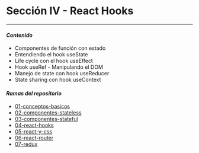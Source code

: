 # Sección IV - React Hooks

---

#### *Contenido*

- Componentes de función con estado
- Entendiendo el hook useState
- Life cycle con el hook useEffect
- Hook useRef - Manipulando el DOM
- Manejo de state con hook useReducer
- State sharing con hook useContext

#### *Ramas del repositorio*

- [01-conceptos-basicos](japsolo/curso-react/tree/01-conceptos-basicos)
- [02-componentes-stateless](japsolo/curso-react/tree/02-componentes-stateless)
- [03-componentes-stateful](japsolo/curso-react/tree/03-componentes-stateful)
- [04-react-hooks](japsolo/curso-react/tree/04-react-hooks)
- [05-react-y-css](japsolo/curso-react/tree/05-react-y-css)
- [06-react-router](japsolo/curso-react/tree/06-react-router)
- [07-redux](japsolo/curso-react/tree/07-redux)
